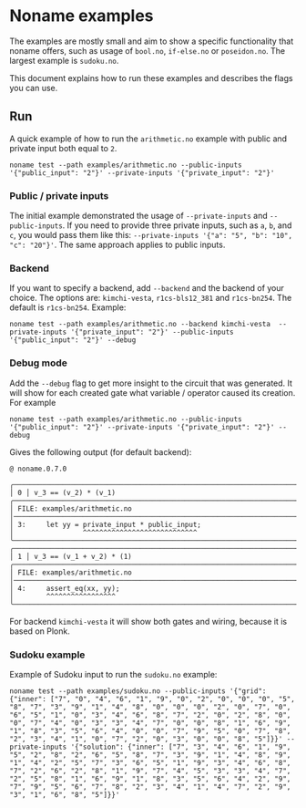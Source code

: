 # Noname examples

The examples are mostly small and aim to show a specific functionality that noname offers, such as usage of `bool.no`, `if-else.no` or `poseidon.no`. The largest example is `sudoku.no`. 

This document explains how to run these examples and describes the flags you can use.

## Run

A quick example of how to run the `arithmetic.no` example with public and private input both equal to `2`.
```shell
noname test --path examples/arithmetic.no --public-inputs '{"public_input": "2"}' --private-inputs '{"private_input": "2"}'
```

### Public / private inputs

The initial example demonstrated the usage of `--private-inputs` and `--public-inputs`. If you need to provide three private inputs, such as `a`, `b`, and `c`, you would pass them like this: `--private-inputs '{"a": "5", "b": "10", "c": "20"}'`. The same approach applies to public inputs.

### Backend

If you want to specify a backend, add `--backend` and the backend of your choice. The options are: `kimchi-vesta`, `r1cs-bls12_381` and `r1cs-bn254`. The default is `r1cs-bn254`. Example:

```shell
noname test --path examples/arithmetic.no --backend kimchi-vesta  --private-inputs '{"private_input": "2"}' --public-inputs '{"public_input": "2"}' --debug
```

### Debug mode

Add the `--debug` flag to get more insight to the circuit that was generated. It will show for each created gate what variable / operator caused its creation. For example
```shell
noname test --path examples/arithmetic.no --public-inputs '{"public_input": "2"}' --private-inputs '{"private_input": "2"}' --debug
```

Gives the following output (for default backend):

```shell
@ noname.0.7.0

╭────────────────────────────────────────────────────────────────────────────────
│ 0 │ v_3 == (v_2) * (v_1)
╭────────────────────────────────────────────────────────────────────────────────
│ FILE: examples/arithmetic.no
│────────────────────────────────────────────────────────────────────────────────
│ 3:     let yy = private_input * public_input;
│                 ^^^^^^^^^^^^^^^^^^^^^^^^^^^^
╰────────────────────────────────────────────────────────────────────────────────
╭────────────────────────────────────────────────────────────────────────────────
│ 1 │ v_3 == (v_1 + v_2) * (1)
╭────────────────────────────────────────────────────────────────────────────────
│ FILE: examples/arithmetic.no
│────────────────────────────────────────────────────────────────────────────────
│ 4:     assert_eq(xx, yy);
│        ^^^^^^^^^^^^^^^^^
╰────────────────────────────────────────────────────────────────────────────────
```

For backend `kimchi-vesta` it will show both gates and wiring, because it is based on Plonk.

### Sudoku example

Example of Sudoku input to run the `sudoku.no` example:
```shell
noname test --path examples/sudoku.no --public-inputs '{"grid": {"inner": ["7", "0", "4", "6", "1", "9", "0", "2", "0", "0", "0", "5", "8", "7", "3", "9", "1", "4", "8", "0", "0", "0", "2", "0", "7", "0", "6", "5", "1", "0", "3", "4", "6", "8", "7", "2", "0", "2", "8", "0", "0", "7", "4", "0", "3", "3", "4", "7", "0", "0", "8", "1", "6", "9", "1", "8", "3", "5", "6", "4", "0", "0", "7", "9", "5", "0", "7", "8", "2", "3", "4", "1", "0", "7", "2", "0", "3", "0", "0", "8", "5"]}}' --private-inputs '{"solution": {"inner": ["7", "3", "4", "6", "1", "9", "5", "2", "8", "2", "6", "5", "8", "7", "3", "9", "1", "4", "8", "9", "1", "4", "2", "5", "7", "3", "6", "5", "1", "9", "3", "4", "6", "8", "7", "2", "6", "2", "8", "1", "9", "7", "4", "5", "3", "3", "4", "7", "2", "5", "8", "1", "6", "9", "1", "8", "3", "5", "6", "4", "2", "9", "7", "9", "5", "6", "7", "8", "2", "3", "4", "1", "4", "7", "2", "9", "3", "1", "6", "8", "5"]}}'
```